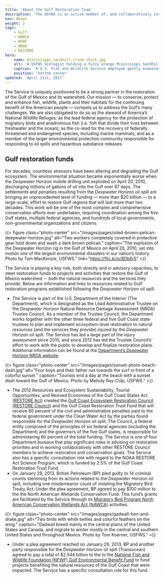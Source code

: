 ```yaml
---
title: 'About the Gulf Restoration Team'
description: 'The USFWS is an active member of, and collaboratively involved with, the key groups and administrative processes overseeing many Gulf restoration funds.'
nav: About
weight: 2
tags:
    - Gulf
    - NAWCA
    - NFWF
    - NRDA
    - RESTORE
hero:
    name: mississippi-sandhill-crane-chick.jpg
    alt: 'A USFWS biologist holding a fuzzy orange Mississippi Sandhill crane chick to take measurements.'
    caption: 'A U.S. Fish and Wildlife Service employee gently examines a Mississippi sandhill crane chick. Photo by USFWS.'
    position: 'bottom center'
updated: 'April 21st, 2017'
---
```


The Service is uniquely positioned to be a strong partner in the restoration of the Gulf of Mexico and its watershed. Our mission &mdash; to conserve, protect and enhance fish, wildlife, plants and their habitats for the continuing benefit of the American people &mdash; compels us to address the Gulf’s many challenges. We are also obligated to do so as the steward of America’s National Wildlife Refuges; as the lead federal agency for the protection of migratory birds and anadromous fish (i.e. fish that divide their lives between freshwater and the ocean); as the co-lead for the recovery of federally threatened and endangered species, including marine mammals; and as a member of the larger environmental protection community responsible for responding to oil spills and hazardous substance releases.

## Gulf restoration funds

For decades, countless stressors have been altering and degrading the Gulf ecosystem. The environmental situation became exponentially worse when the *Deepwater Horizon* mobile drilling unit exploded on April 20, 2010, discharging millions of gallons of oil into the Gulf over 87 days. The settlements and penalties resulting from the *Deepwater Horizon* oil spill are bringing an unprecedented level of funding &mdash; more than $20 billion &mdash; to a large-scale, effort to restore Gulf regions that will last more than two decades. This work will be one of the most complex and comprehensive conservation efforts ever undertaken, requiring coordination among the five Gulf states, multiple federal agencies, and hundreds of local governments, non-governmental organizations and citizens.

{{< figure class="photo-center" src="/images/pages/oiled-brown-pelican-deepwater-horizon.jpg" alt="Two workers completely covered in protective gear hold down and wash a dark brown pelican." caption="The explosion of the Deepwater Horizon rig in the Gulf of Mexico on April 20, 2010, set into motion one of the largest environmental disasters in our nation’s history. Photo by Tom MacKenzie, USFWS." link="https://flic.kr/p/8DbEr5" >}}

The Service is playing a key role, both directly and in advisory capacities, to steer restoration funds to projects and activities that restore the Gulf of Mexico watershed -- both the natural resources and the services they provide. Below are information and links to resources related to Gulf restoration programs established following the *Deepwater Horizon* oil spill.

- The Service is part of the U.S. Department of the Interior (The Department), which is designated as the Lead Administrative Trustee on the *Deepwater Horizon* Natural Resource Damage Assessment (NRDA) Trustee Council. As a member of the Trustee Council, the Department works together with the other three federal and five Gulf Coast state trustees to plan and implement ecosystem-level restoration to natural resources (and the services they provide) injured by the *Deepwater Horizon* oil spill. The Service has led a large part of the injury assessment since 2010, and since 2012 has led the Trustee Council’s’ effort to work with the public to develop and finalize restoration plans. Additional information can be found at the [Department’s *Deepwater Horizon* NRDA website](https://www.doi.gov/deepwaterhorizon/nrda).

{{< figure class="photo-center" src="/images/pages/sunset-photo-beach-dash.jpg" alt="Four boys and their father run towards the surf in front of a colorful sunset." caption="Tourists end a day at the beach with a sunset dash toward the Gulf of Mexico. Photo by Melody Ray-Culp, USFWS." >}}

- The 2012 Resources and Ecosystem Sustainability, Tourist Opportunities, and Revived Economies of the Gulf Coast States Act ([RESTORE Act](https://www.treasury.gov/services/restore-act/Pages/home.aspx)) created the [Gulf Coast Ecosystem Restoration Council (RESTORE Council)](https://www.restorethegulf.gov/) and the Gulf Coast Restoration Trust Fund that will receive 80 percent of the civil and administrative penalties paid to the federal government under the Clean Water Act by the parties found responsible for the *Deepwater Horizon* oil spill. The Council, a federal entity composed of the principles of six federal agencies (including the Department) and the governors of the five Gulf states, is responsible for administering 60 percent of the total funding. The Service is one of four Department bureaus that play significant roles in advising on restoration priorities and in working collaboratively with other RESTORE Council members to achieve restoration and conservation goals. The Service also has a specific consultation role with regard to the NOAA RESTORE Act Science Program, which is funded by 2.5% of the Gulf Coast Restoration Trust Fund.
- On January 29, 2013, British Petroleum (BP) pled guilty to 14 criminal counts stemming from its actions related to the *Deepwater Horizon* oil spill, including one misdemeanor count of violating the Migratory Bird Treaty Act. Under the plea agreement, BP agreed to pay $100 million to the the North American Wetlands Conservation Fund. This fund’s grants are facilitated by the Service through its [Migratory Bird Program North American Conservation Wetlands Act (NAWCA)](http://www.fws.gov/birds/grants/north-american-wetland-conservation-act.php) activities.

{{< figure class="photo-center" src="/images/pages/gadwall-hen-and-drake.jpg" alt="Two birds with white bellies and colorful feathers on the wing." caption="Gadwall breed mainly in the central plains of the United States and Canada, and migrate to winter mostly in the central and southern United States and throughout Mexico. Photo by Tom Koerner, USFWS." >}}

- Under a plea agreement reached on January 29, 2013, BP and another party responsible for the *Deepwater Horizon* oil spill (Transocean) agreed to pay a total of $2.544 billion to the to the [National Fish and Wildlife Foundation (NFWF) Gulf Environmental Benefit Fund](http://www.nfwf.org/gulf/Pages/home.aspx) to fund projects benefiting the natural resources of the Gulf Coast that were impacted. The Service has a specific consultation role for this fund.
